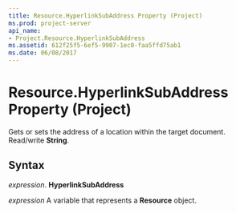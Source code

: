 ```yaml
---
title: Resource.HyperlinkSubAddress Property (Project)
ms.prod: project-server
api_name:
- Project.Resource.HyperlinkSubAddress
ms.assetid: 612f25f5-6ef5-9907-1ec0-faa5ffd75ab1
ms.date: 06/08/2017
---
```



# Resource.HyperlinkSubAddress Property (Project)

Gets or sets the address of a location within the target document. Read/write **String**.


## Syntax

 _expression_. **HyperlinkSubAddress**

 _expression_ A variable that represents a **Resource** object.


